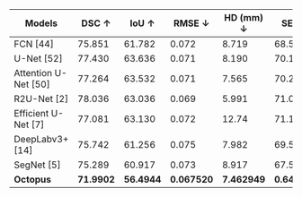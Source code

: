 | Models               | DSC ↑       | IoU ↑       | RMSE ↓       | HD (mm) ↓    | SEN ↑        | FPR ↓        |
|----------------------|-------------|-------------|--------------|--------------|--------------|--------------|
| FCN [44]             | 75.851      | 61.782      | 0.072        | 8.719        | 68.506       | 0.013        |
| U-Net [52]           | 77.430      | 63.636      | 0.071        | 8.190        | 70.170       | 0.141        |
| Attention U-Net [50] | 77.264      | 63.532      | 0.071        | 7.565        | 70.204       | 0.148        |
| R2U-Net [2]          | 78.036      | 63.036      | 0.069        | 5.991        | 71.062       | 0.141        |
| Efficient U-Net [7]  | 77.081      | 63.130      | 0.072        | 12.74        | 71.145       | 0.170        |
| DeepLabv3+ [14]      | 75.742      | 61.256      | 0.075        | 7.982        | 69.531       | 0.194        |
| SegNet [5]           | 75.289      | 60.917      | 0.073        | 8.917        | 67.550       | 0.144        |
| **Octopus**          | **71.9902** | **56.4944** | **0.067520** | **7.462949** | **0.649162** | **0.001459** |
